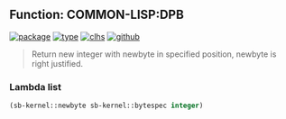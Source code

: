 ## Function: COMMON-LISP:DPB
[![package](https://img.shields.io/badge/Package-COMMON--LISP-5f9ea0.svg?style=social&colorA=999999)](../) [![type](https://img.shields.io/badge/Type-Function-5f9ea0.svg?style=social&colorA=999999)](../#function) [![clhs](https://img.shields.io/badge/CLHS-DPB-5f9ea0.svg?style=social&colorA=999999)](http://www.lispworks.com/documentation/HyperSpec/Body/f_dpb.htm) [![github](https://img.shields.io/badge/GitHub-View_the_source-5f9ea0.svg?style=social&colorA=999999&logo=github)](https://github.com/sbcl/sbcl/blob/master/src/code/numbers.lisp/) 

> Return new integer with newbyte in specified position, newbyte is right justified.

### Lambda list
```cl
(sb-kernel::newbyte sb-kernel::bytespec integer)
```
